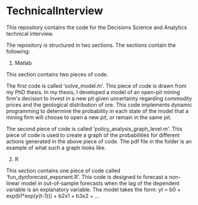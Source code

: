 # TechnicalInterview

This repository contains the code for the Decisions Science and Analytics technical interview.

The repository is structured in two sections.  The sections contain the following:

1) Matlab

This section contains two pieces of code.  

The first code is called 'solve_model.m'.  This piece of code is drawn from my PhD thesis.  In my thesis, I developed a model of an open-pit mining firm's decision to invest in a new pit given uncertainty regarding commodity prices and the geological distribution of ore.  This code implements dynamic programming to determine the probability in each state of the model that a mining firm will choose to open a new pit, or remain in the same pit.

The second piece of code is called 'policy_analysis_graph_level.m'.  This piece of code is used to create a graph of the probabilities for different actions generated in the above piece of code.  The pdf file in the folder is an example of what such a graph looks like.

2) R

This section contains one piece of code called 'fun_dynforecast_exponent.R'.  This code is designed to forecast a non-linear model in out-of-sample forecasts when the lag of the dependent variable is an explanatory variable.  The model takes the form: yt = b0 + exp(b1*exp(y(t-1))) + b2x1 + b3x2 + ...



